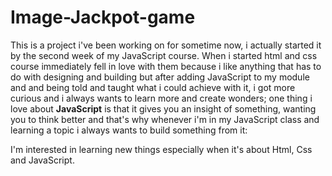 # Image-Jackpot-game

This is a project i've been working on for sometime now, i actually started it by the second week of my JavaScript course. When i started html and css course immediately fell in love with them because i like anything that has to do with designing and building but after adding JavaScript to my module and and being told and taught what i could achieve with it, i got more curious and i always wants to learn more and create wonders; one thing i love about __JavaScript__ is that it gives you an insight of something, wanting you to think better and that's why whenever i'm in my JavaScript class and learning a topic i always wants to build something from it:

I'm interested in learning new things especially when it's about Html, Css and JavaScript.

